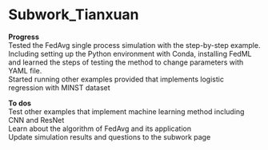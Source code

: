 # Subwork\_Tianxuan

**Progress**<br>
Tested the FedAvg single process simulation with the step-by-step example. Including setting up the Python environment with Conda, installing FedML and learned the steps of testing the method to change parameters with YAML file.<br> 
Started running other examples provided that implements logistic regression with MINST dataset<br>
		

**To dos**<br>
Test other examples that implement machine learning method including CNN and ResNet<br>
Learn about the algorithm of FedAvg and its application<br>
Update simulation results and questions to the subwork page<br>

